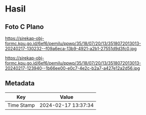 # Hasil

## Foto C Plano

https://sirekap-obj-formc.kpu.go.id/6ef6/pemilu/ppwp/35/18/07/20/13/3518072013013-20240217-130232--f09a6eca-13b9-4921-a2b1-27551d9d3fc0.jpg

https://sirekap-obj-formc.kpu.go.id/6ef6/pemilu/ppwp/35/18/07/20/13/3518072013013-20240217-123940--1b66ee00-e0c7-4e2c-b2a7-a427e12a2d56.jpg


## Metadata

| Key        | Value               |
| ---------- | ------------------- |
| Time Stamp | 2024-02-17 13:37:34 |



